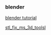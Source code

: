 ### blender

[blender tutorial](https://www.youtube.com/watch?v=jj3E2SDByYU&t=833s)

[stl_fix_ms_3d_toolsl](https://tools3d.azurewebsites.net/)
